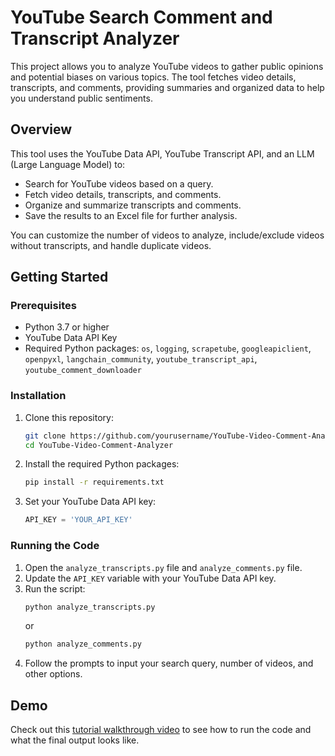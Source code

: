 # YouTube Search Comment and Transcript Analyzer

This project allows you to analyze YouTube videos to gather public opinions and potential biases on various topics. The tool fetches video details, transcripts, and comments, providing summaries and organized data to help you understand public sentiments.

## Overview

This tool uses the YouTube Data API, YouTube Transcript API, and an LLM (Large Language Model) to:
- Search for YouTube videos based on a query.
- Fetch video details, transcripts, and comments.
- Organize and summarize transcripts and comments.
- Save the results to an Excel file for further analysis.

You can customize the number of videos to analyze, include/exclude videos without transcripts, and handle duplicate videos.

## Getting Started

### Prerequisites

- Python 3.7 or higher
- YouTube Data API Key
- Required Python packages: `os`, `logging`, `scrapetube`, `googleapiclient`, `openpyxl`, `langchain_community`, `youtube_transcript_api`, `youtube_comment_downloader`

### Installation

1. Clone this repository:
   ```sh
   git clone https://github.com/yourusername/YouTube-Video-Comment-Analyzer.git
   cd YouTube-Video-Comment-Analyzer
   ```

2. Install the required Python packages:
   ```sh
   pip install -r requirements.txt
   ```

3. Set your YouTube Data API key:
   ```python
   API_KEY = 'YOUR_API_KEY'
   ```

### Running the Code

1. Open the `analyze_transcripts.py` file and `analyze_comments.py` file.
2. Update the `API_KEY` variable with your YouTube Data API key.
3. Run the script:
   ```sh
   python analyze_transcripts.py
   ```
   or
   ```sh
   python analyze_comments.py
   ```
4. Follow the prompts to input your search query, number of videos, and other options.

## Demo

Check out this [tutorial walkthrough video](https://youtu.be/_XrP-Ch8D-s) to see how to run the code and what the final output looks like.
